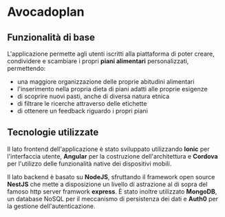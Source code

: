 # Avocadoplan
## Funzionalità di base
L'applicazione permette agli utenti iscritti alla piattaforma di poter creare, condividere e scambiare i propri **piani alimentari** personalizzati, permettendo:
* una maggiore organizzazione delle proprie abitudini alimentari
* l'inserimento nella propria dieta di piani adatti alle proprie esigenze
* di scoprire nuovi pasti, anche di diversa natura etnica
* di filtrare le ricerche attraverso delle etichette
* di ottenere un feedback riguardo i propri piani

## Tecnologie utilizzate
Il lato frontend dell'applicazione è stato sviluppato utilizzando **Ionic** per l'interfaccia utente, **Angular** per la costruzione dell'architettura e **Cordova** per l'utilizzo delle funzionalità native dei dispositivi mobili.

Il lato backend è basato su **NodeJS**, sfruttando il framework open source **NestJS** che mette a disposizione un livello di astrazione al di sopra del famoso http server framwork **express**. È stato inoltre utilizzato **MongoDB**, un database NoSQL per il meccanismo di persistenza dei dati e **Auth0** per la gestione dell'autenticazione.
